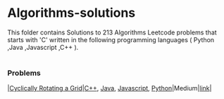 # Algorithms-solutions
This folder contains Solutions to 213 Algorithms Leetcode problems that starts with 'C' written in the following programming languages ( Python ,Java ,Javascript ,C++ ).<br><br>
### Problems ###
|[Cyclically Rotating a Grid](https://github.com/AnasImloul/Leetcode-solutions/tree/main/algorithms/C/Cyclically%20Rotating%20a%20Grid/)|[C++](https://github.com/AnasImloul/Leetcode-solutions/tree/main/algorithms/C/Cyclically%20Rotating%20a%20Grid/Cyclically%20Rotating%20a%20Grid.cpp), [Java](https://github.com/AnasImloul/Leetcode-solutions/tree/main/algorithms/C/Cyclically%20Rotating%20a%20Grid/Cyclically%20Rotating%20a%20Grid.java), [Javascript](https://github.com/AnasImloul/Leetcode-solutions/tree/main/algorithms/C/Cyclically%20Rotating%20a%20Grid/Cyclically%20Rotating%20a%20Grid.js), [Python](https://github.com/AnasImloul/Leetcode-solutions/tree/main/algorithms/C/Cyclically%20Rotating%20a%20Grid/Cyclically%20Rotating%20a%20Grid.py)|Medium|[link](https://leetcode.com/problems/cyclically-rotating-a-grid)|